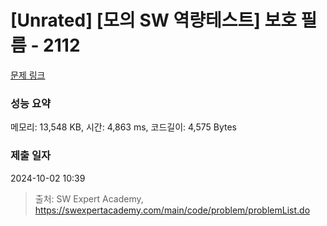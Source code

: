 # [Unrated] [모의 SW 역량테스트] 보호 필름 - 2112 

[문제 링크](https://swexpertacademy.com/main/code/problem/problemDetail.do?contestProbId=AV5V1SYKAaUDFAWu) 

### 성능 요약

메모리: 13,548 KB, 시간: 4,863 ms, 코드길이: 4,575 Bytes

### 제출 일자

2024-10-02 10:39



> 출처: SW Expert Academy, https://swexpertacademy.com/main/code/problem/problemList.do